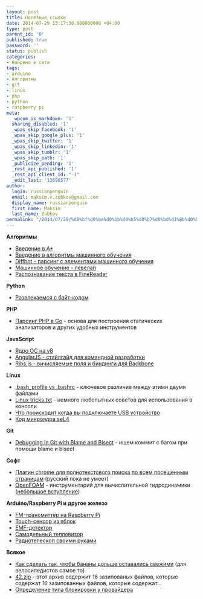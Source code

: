 ```yaml
---
layout: post
title: Полезные ссылки
date: 2014-07-29 13:17:38.000000000 +04:00
type: post
parent_id: '0'
published: true
password: ''
status: publish
categories:
- Найдено в сети
tags:
- arduino
- Алгоритмы
- git
- linux
- php
- python
- raspberry pi
meta:
  _wpcom_is_markdown: '1'
  sharing_disabled: '1'
  _wpas_skip_facebook: '1'
  _wpas_skip_google_plus: '1'
  _wpas_skip_twitter: '1'
  _wpas_skip_linkedin: '1'
  _wpas_skip_tumblr: '1'
  _wpas_skip_path: '1'
  _publicize_pending: '1'
  _rest_api_published: '1'
  _rest_api_client_id: "-1"
  _edit_last: '13696577'
author:
  login: russianpenguin
  email: maksim.v.zubkov@gmail.com
  display_name: russianpenguin
  first_name: Maksim
  last_name: Zubkov
permalink: "/2014/07/29/%d0%bf%d0%be%d0%bb%d0%b5%d0%b7%d0%bd%d1%8b%d0%b5-%d1%81%d1%81%d1%8b%d0%bb%d0%ba%d0%b8/"
---
```

 **Алгоритмы**

- [Введение в А\*](http://getpocket.com/redirect?url=http%3A%2F%2Fwww.redblobgames.com%2Fpathfinding%2Fa-star%2Fintroduction.html "Введение в А\*")
- [Введение в алгоритмы машинного обучения](http://machinelearningmastery.com/a-tour-of-machine-learning-algorithms/ "A Tour of Machine Learning Algorithms")
- [Diffbot - парсинг с элементами машинного обучения](http://www.sitepoint.com/diffbot-crawling-visual-machine-learning/ "Diffbot: Crawling with Visual Machine Learning")
- [Машинное обучение - левелап](http://metacademy.org/roadmaps/cjrd/level-up-your-ml "Level-Up Your Machine Learning ")
- [Распознавание текста в FineReader](http://habrahabr.ru/company/abbyy/blog/225215/ "Распознавание текста в ABBYY FineReader")

**Python**

- [Развлекаемся с байт-кодом](http://multigrad.blogspot.ru/2014/06/fun-with-python-bytecode.html " Fun with Python bytecode")

**PHP**

- [Парсинг PHP в Go](https://stephensearles.com/?p=288 "Парсинг PHP в Go")&nbsp;- основа для построения статических анализаторов и других удобных инструментов

**JavaScript**

- [Ядро ОС на v8](http://runtimejs.org/ "Operating system kernel built on V8 JavaScript engine")
- [AngularJS - стайлгайд для командной разработки](http://toddmotto.com/opinionated-angular-js-styleguide-for-teams/ "Opinionated AngularJS styleguide for teams ")
- [Ribs.js - вичисляемые поля и биндинги для Backbone](http://habrahabr.ru/company/mailru/blog/228135/ "Ribs.js — вложенные атрибуты, вычисляемые поля и биндинги для Backbone.js")

**Linux**

- [.bash\_profile vs .bashrc](http://www.joshstaiger.org/archives/2005/07/bash_profile_vs.html "Ключевые отличия .bash\_profile и .bashrc") - ключевое различие между этими двумя файлами
- [Linux tricks.txt](http://cfenollosa.com/misc/tricks.txt "Немного хаков для консоли") - немного любопытных советов для использования в консоли
- [Что происходит когда вы подключаете USB устройство](https://www.technovelty.org/linux/what-actually-happens-when-you-plug-in-a-usb-device.html "https://www.technovelty.org/linux/what-actually-happens-when-you-plug-in-a-usb-device.html")
- [Код микроядра seL4](https://github.com/seL4/seL4 "seL4")

**Git**

- [Debugging in Git with Blame and Bisect](http://www.sitepoint.com/debugging-git-blame-bisect/ " Debugging in Git with Blame and Bisect") - ищем коммит с багом при помощи blame и bisect

**Софт**

- [Плагин chrome для полнотекстового поиска по всем посещенным страницам](https://chrome.google.com/webstore/detail/all-seeing-eye/kiopjipnmfcpdambegpfmggaffjmhnkd/related "Плагин chrome для полнотекстового поиска по всем посещенным страницам") (русский пока не умеет)
- [OpenFOAM](http://www.openfoam.org/ "Вычислительная гидродинамика")&nbsp;- инструментарий для вычислительной гидродинамики ([небольшое вступление](http://habrahabr.ru/post/215391/ "OpenFOAM на практике"))

**Arduino/Raspberry Pi и другое железо**

- [FM-трансмиттер на Raspberry Pi](http://techzei.com/how-to-build-a-raspberry-pi-radio-transmitter/ "How to Build a Raspberry Pi Radio Transmitter")
- [Touch-сенсор из яблок](https://learn.adafruit.com/capacitive-touch-sensors-on-the-raspberry-pi "Capacitive Touch Sensors on the Raspberry Pi")
- [EMF-детектор](http://www.aaronalai.com/emf-detector "EMF-детектор")
- [Самодельный тепловизор](http://habrahabr.ru/post/172947/ "Самодельный тепловизор")
- [Радиотелескоп своими руками](http://habrahabr.ru/post/218805/ "Радиотелескоп")

**Всякое**

- [Как сделать так, чтобы бананы дольше оставались свежими](http://awareness-time.com/?p=4195 "Simple way to keep your Banana fresh") (для велосипедистов самое то)
- [42.zip](http://www.unforgettable.dk/ "42.zip")&nbsp;- этот архив содержит 16 зазипованых файлов, которые содержат 16 зазипованных файлов, которые содержат...
- [Определение типа блокировки у провайдера](http://habrahabr.ru/post/228305/ "Определение типа блокировки у провайдера")

